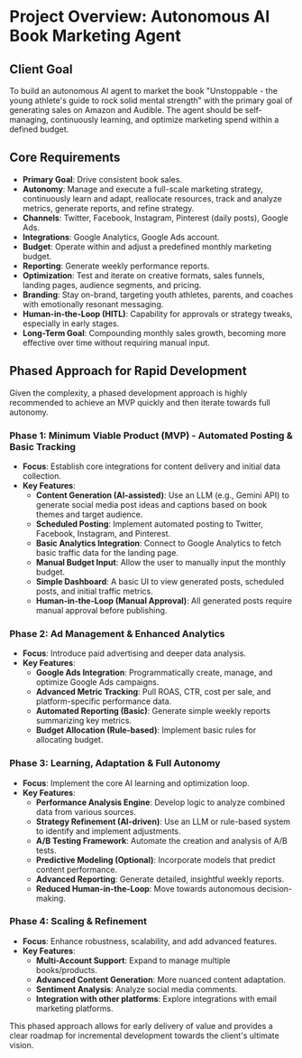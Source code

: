 # Project Overview: Autonomous AI Book Marketing Agent

## Client Goal
To build an autonomous AI agent to market the book "Unstoppable - the young athlete's guide to rock solid mental strength" with the primary goal of generating sales on Amazon and Audible. The agent should be self-managing, continuously learning, and optimize marketing spend within a defined budget.

## Core Requirements

- **Primary Goal**: Drive consistent book sales.
- **Autonomy**: Manage and execute a full-scale marketing strategy, continuously learn and adapt, reallocate resources, track and analyze metrics, generate reports, and refine strategy.
- **Channels**: Twitter, Facebook, Instagram, Pinterest (daily posts), Google Ads.
- **Integrations**: Google Analytics, Google Ads account.
- **Budget**: Operate within and adjust a predefined monthly marketing budget.
- **Reporting**: Generate weekly performance reports.
- **Optimization**: Test and iterate on creative formats, sales funnels, landing pages, audience segments, and pricing.
- **Branding**: Stay on-brand, targeting youth athletes, parents, and coaches with emotionally resonant messaging.
- **Human-in-the-Loop (HITL)**: Capability for approvals or strategy tweaks, especially in early stages.
- **Long-Term Goal**: Compounding monthly sales growth, becoming more effective over time without requiring manual input.

## Phased Approach for Rapid Development

Given the complexity, a phased development approach is highly recommended to achieve an MVP quickly and then iterate towards full autonomy.

### Phase 1: Minimum Viable Product (MVP) - Automated Posting & Basic Tracking
- **Focus**: Establish core integrations for content delivery and initial data collection.
- **Key Features**:
    - **Content Generation (AI-assisted)**: Use an LLM (e.g., Gemini API) to generate social media post ideas and captions based on book themes and target audience.
    - **Scheduled Posting**: Implement automated posting to Twitter, Facebook, Instagram, and Pinterest.
    - **Basic Analytics Integration**: Connect to Google Analytics to fetch basic traffic data for the landing page.
    - **Manual Budget Input**: Allow the user to manually input the monthly budget.
    - **Simple Dashboard**: A basic UI to view generated posts, scheduled posts, and initial traffic metrics.
    - **Human-in-the-Loop (Manual Approval)**: All generated posts require manual approval before publishing.

### Phase 2: Ad Management & Enhanced Analytics
- **Focus**: Introduce paid advertising and deeper data analysis.
- **Key Features**:
    - **Google Ads Integration**: Programmatically create, manage, and optimize Google Ads campaigns.
    - **Advanced Metric Tracking**: Pull ROAS, CTR, cost per sale, and platform-specific performance data.
    - **Automated Reporting (Basic)**: Generate simple weekly reports summarizing key metrics.
    - **Budget Allocation (Rule-based)**: Implement basic rules for allocating budget.

### Phase 3: Learning, Adaptation & Full Autonomy
- **Focus**: Implement the core AI learning and optimization loop.
- **Key Features**:
    - **Performance Analysis Engine**: Develop logic to analyze combined data from various sources.
    - **Strategy Refinement (AI-driven)**: Use an LLM or rule-based system to identify and implement adjustments.
    - **A/B Testing Framework**: Automate the creation and analysis of A/B tests.
    - **Predictive Modeling (Optional)**: Incorporate models that predict content performance.
    - **Advanced Reporting**: Generate detailed, insightful weekly reports.
    - **Reduced Human-in-the-Loop**: Move towards autonomous decision-making.

### Phase 4: Scaling & Refinement
- **Focus**: Enhance robustness, scalability, and add advanced features.
- **Key Features**:
    - **Multi-Account Support**: Expand to manage multiple books/products.
    - **Advanced Content Generation**: More nuanced content adaptation.
    - **Sentiment Analysis**: Analyze social media comments.
    - **Integration with other platforms**: Explore integrations with email marketing platforms.

This phased approach allows for early delivery of value and provides a clear roadmap for incremental development towards the client's ultimate vision. 